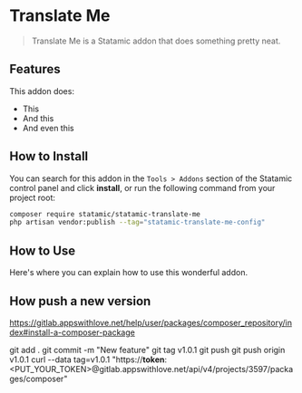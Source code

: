 # Translate Me

> Translate Me is a Statamic addon that does something pretty neat.

## Features

This addon does:

- This
- And this
- And even this

## How to Install

You can search for this addon in the `Tools > Addons` section of the Statamic control panel and click **install**, or run the following command from your project root:

``` bash
composer require statamic/statamic-translate-me
php artisan vendor:publish --tag="statamic-translate-me-config"
```

## How to Use

Here's where you can explain how to use this wonderful addon.


## How push a new version

https://gitlab.appswithlove.net/help/user/packages/composer_repository/index#install-a-composer-package

git add .
git commit -m "New feature"
git tag v1.0.1
git push
git push origin v1.0.1
curl --data tag=v1.0.1 "https://__token__:<PUT_YOUR_TOKEN>@gitlab.appswithlove.net/api/v4/projects/3597/packages/composer"